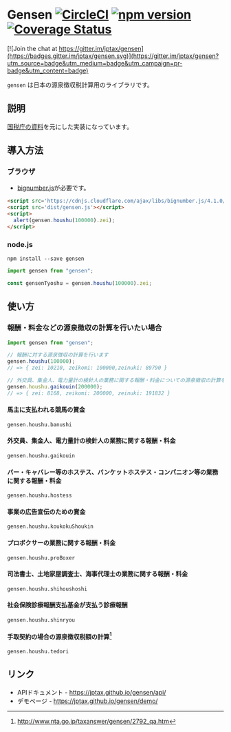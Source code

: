 # Gensen [![CircleCI](https://circleci.com/gh/jptax/gensen/tree/master.svg?style=svg)](https://circleci.com/gh/jptax/gensen/tree/master) [![npm version](https://badge.fury.io/js/gensen.svg)](https://badge.fury.io/js/gensen) [![Coverage Status](https://coveralls.io/repos/github/jptax/gensen/badge.svg?branch=master)](https://coveralls.io/github/jptax/gensen?branch=master)

[![Join the chat at https://gitter.im/jptax/gensen](https://badges.gitter.im/jptax/gensen.svg)](https://gitter.im/jptax/gensen?utm_source=badge&utm_medium=badge&utm_campaign=pr-badge&utm_content=badge)

`gensen` は日本の源泉徴収税計算用のライブラリです。

## 説明
[国税庁の資料](https://www.nta.go.jp/shiraberu/ippanjoho/pamph/gensen/shikata2017/01.htm)を元にした実装になっています。

## 導入方法

### ブラウザ

- [bignumber.js](https://github.com/MikeMcl/bignumber.js/)が必要です。

```html
<script src='https://cdnjs.cloudflare.com/ajax/libs/bignumber.js/4.1.0/bignumber.js'></script>
<script src='dist/gensen.js'></script>
<script>
  alert(gensen.houshu(100000).zei);
</script>
```

### node.js

```
npm install --save gensen
```

```js
import gensen from "gensen";

const gensenTyoshu = gensen.houshu(100000).zei;
```

## 使い方

### 報酬・料金などの源泉徴収の計算を行いたい場合

```js
import gensen from "gensen";

// 報酬に対する源泉徴収の計算を行います
gensen.houshu(100000);
// => { zei: 10210, zeikomi: 100000,zeinuki: 89790 }

// 外交員、集金人、電力量計の検針人の業務に関する報酬・料金についての源泉徴収の計算を行いたい場合
gensen.houshu.gaikouin(200000);
// => { zei: 8168, zeikomi: 200000, zeinuki: 191832 }
```

#### 馬主に支払われる競馬の賞金
`gensen.houshu.banushi`

#### 外交員、集金人、電力量計の検針人の業務に関する報酬・料金
`gensen.houshu.gaikouin`

#### バー・キャバレー等のホステス、バンケットホステス・コンパニオン等の業務に関する報酬・料金
`gensen.houshu.hostess`

#### 事業の広告宣伝のための賞金
`gensen.houshu.koukokuShoukin`

#### プロボクサーの業務に関する報酬・料金
`gensen.houshu.proBoxer`

#### 司法書士、土地家屋調査士、海事代理士の業務に関する報酬・料金
`gensen.houshu.shihoushoshi`

#### 社会保険診療報酬支払基金が支払う診療報酬
`gensen.houshu.shinryou`

#### 手取契約の場合の源泉徴収税額の計算[^1]
`gensen.houshu.tedori`

[^1]: http://www.nta.go.jp/taxanswer/gensen/2792_qa.htm

## リンク

- APIドキュメント - https://jptax.github.io/gensen/api/
- デモページ - https://jptax.github.io/gensen/demo/
